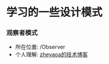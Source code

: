 # 学习的一些设计模式

### 观察者模式

* 所在位置: /Observer 
* 个人理解:  [zheyaoa的技术博客](<https://zheyaoa.github.io/2019/02/20/deserverModel/#more>)

